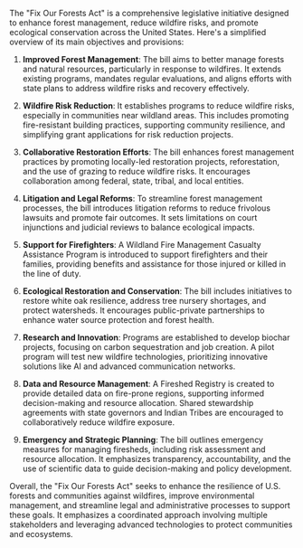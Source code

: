 The "Fix Our Forests Act" is a comprehensive legislative initiative designed to enhance forest management, reduce wildfire risks, and promote ecological conservation across the United States. Here's a simplified overview of its main objectives and provisions:

1. **Improved Forest Management**: The bill aims to better manage forests and natural resources, particularly in response to wildfires. It extends existing programs, mandates regular evaluations, and aligns efforts with state plans to address wildfire risks and recovery effectively.

2. **Wildfire Risk Reduction**: It establishes programs to reduce wildfire risks, especially in communities near wildland areas. This includes promoting fire-resistant building practices, supporting community resilience, and simplifying grant applications for risk reduction projects.

3. **Collaborative Restoration Efforts**: The bill enhances forest management practices by promoting locally-led restoration projects, reforestation, and the use of grazing to reduce wildfire risks. It encourages collaboration among federal, state, tribal, and local entities.

4. **Litigation and Legal Reforms**: To streamline forest management processes, the bill introduces litigation reforms to reduce frivolous lawsuits and promote fair outcomes. It sets limitations on court injunctions and judicial reviews to balance ecological impacts.

5. **Support for Firefighters**: A Wildland Fire Management Casualty Assistance Program is introduced to support firefighters and their families, providing benefits and assistance for those injured or killed in the line of duty.

6. **Ecological Restoration and Conservation**: The bill includes initiatives to restore white oak resilience, address tree nursery shortages, and protect watersheds. It encourages public-private partnerships to enhance water source protection and forest health.

7. **Research and Innovation**: Programs are established to develop biochar projects, focusing on carbon sequestration and job creation. A pilot program will test new wildfire technologies, prioritizing innovative solutions like AI and advanced communication networks.

8. **Data and Resource Management**: A Fireshed Registry is created to provide detailed data on fire-prone regions, supporting informed decision-making and resource allocation. Shared stewardship agreements with state governors and Indian Tribes are encouraged to collaboratively reduce wildfire exposure.

9. **Emergency and Strategic Planning**: The bill outlines emergency measures for managing firesheds, including risk assessment and resource allocation. It emphasizes transparency, accountability, and the use of scientific data to guide decision-making and policy development.

Overall, the "Fix Our Forests Act" seeks to enhance the resilience of U.S. forests and communities against wildfires, improve environmental management, and streamline legal and administrative processes to support these goals. It emphasizes a coordinated approach involving multiple stakeholders and leveraging advanced technologies to protect communities and ecosystems.